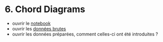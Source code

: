 # 6. Chord Diagrams
- ouvrir le [notebook](https://observablehq.com/@jasper/006-chord-diagram)
- ouvrir les [données brutes](https://www.un.org/en/development/desa/population/migration/data/estimates2/data/UN_MigrantStockByOriginAndDestination_2019.xlsx)
- ouvrir les données préparées, comment celles-ci ont été introduites ?

